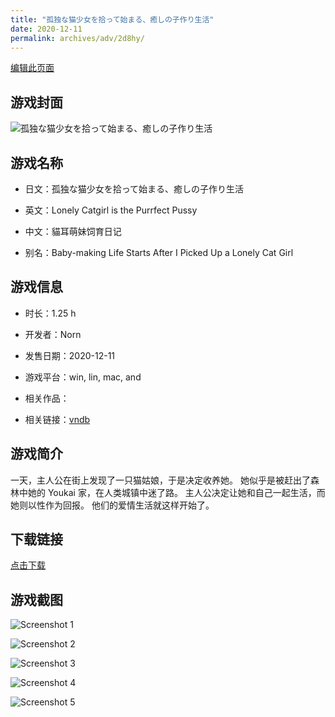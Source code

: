 ```yaml
---
title: "孤独な猫少女を拾って始まる、癒しの子作り生活"
date: 2020-12-11
permalink: archives/adv/2d8hy/
---
```

[编辑此页面](https://github.com/ACG-3/ADV3-source/blob/main/source/_posts/%E5%AD%A4%E7%8B%AC%E3%81%AA%E7%8C%AB%E5%B0%91%E5%A5%B3%E3%82%92%E6%8B%BE%E3%81%A3%E3%81%A6%E5%A7%8B%E3%81%BE%E3%82%8B%E3%80%81%E7%99%92%E3%81%97%E3%81%AE%E5%AD%90%E4%BD%9C%E3%82%8A%E7%94%9F%E6%B4%BB.md)

## 游戏封面

![孤独な猫少女を拾って始まる、癒しの子作り生活](https://pan.timero.xyz/d/onedrive/img_lib_001/%E5%AD%A4%E7%8B%AC%E3%81%AA%E7%8C%AB%E5%B0%91%E5%A5%B3%E3%82%92%E6%8B%BE%E3%81%A3%E3%81%A6%E5%A7%8B%E3%81%BE%E3%82%8B%E3%80%81%E7%99%92%E3%81%97%E3%81%AE%E5%AD%90%E4%BD%9C%E3%82%8A%E7%94%9F%E6%B4%BB_cover.avif)


## 游戏名称

- 日文：孤独な猫少女を拾って始まる、癒しの子作り生活
- 英文：Lonely Catgirl is the Purrfect Pussy
- 中文：貓耳萌妹饲育日记

- 别名：Baby-making Life Starts After I Picked Up a Lonely Cat Girl


## 游戏信息

- 时长：1.25 h
- 开发者：Norn
- 发售日期：2020-12-11
- 游戏平台：win, lin, mac, and
- 相关作品：

- 相关链接：[vndb](https://vndb.org/v29806)


## 游戏简介

一天，主人公在街上发现了一只猫姑娘，于是决定收养她。
她似乎是被赶出了森林中她的 Youkai 家，在人类城镇中迷了路。
主人公决定让她和自己一起生活，而她则以性作为回报。
他们的爱情生活就这样开始了。



## 下载链接

[点击下载](https://pan.timero.xyz/onedrive/adv_lib_001/%E5%AD%A4%E7%8B%AC%E3%81%AA%E7%8C%AB%E5%B0%91%E5%A5%B3%E3%82%92%E6%8B%BE%E3%81%A3%E3%81%A6%E5%A7%8B%E3%81%BE%E3%82%8B%E3%80%81%E7%99%92%E3%81%97%E3%81%AE%E5%AD%90%E4%BD%9C%E3%82%8A%E7%94%9F%E6%B4%BB)


## 游戏截图


![Screenshot 1](https://pan.timero.xyz/d/onedrive/img_lib_001/%E5%AD%A4%E7%8B%AC%E3%81%AA%E7%8C%AB%E5%B0%91%E5%A5%B3%E3%82%92%E6%8B%BE%E3%81%A3%E3%81%A6%E5%A7%8B%E3%81%BE%E3%82%8B%E3%80%81%E7%99%92%E3%81%97%E3%81%AE%E5%AD%90%E4%BD%9C%E3%82%8A%E7%94%9F%E6%B4%BB_Screenshot_1.avif)

![Screenshot 2](https://pan.timero.xyz/d/onedrive/img_lib_001/%E5%AD%A4%E7%8B%AC%E3%81%AA%E7%8C%AB%E5%B0%91%E5%A5%B3%E3%82%92%E6%8B%BE%E3%81%A3%E3%81%A6%E5%A7%8B%E3%81%BE%E3%82%8B%E3%80%81%E7%99%92%E3%81%97%E3%81%AE%E5%AD%90%E4%BD%9C%E3%82%8A%E7%94%9F%E6%B4%BB_Screenshot_2.avif)

![Screenshot 3](https://pan.timero.xyz/d/onedrive/img_lib_001/%E5%AD%A4%E7%8B%AC%E3%81%AA%E7%8C%AB%E5%B0%91%E5%A5%B3%E3%82%92%E6%8B%BE%E3%81%A3%E3%81%A6%E5%A7%8B%E3%81%BE%E3%82%8B%E3%80%81%E7%99%92%E3%81%97%E3%81%AE%E5%AD%90%E4%BD%9C%E3%82%8A%E7%94%9F%E6%B4%BB_Screenshot_3.avif)

![Screenshot 4](https://pan.timero.xyz/d/onedrive/img_lib_001/%E5%AD%A4%E7%8B%AC%E3%81%AA%E7%8C%AB%E5%B0%91%E5%A5%B3%E3%82%92%E6%8B%BE%E3%81%A3%E3%81%A6%E5%A7%8B%E3%81%BE%E3%82%8B%E3%80%81%E7%99%92%E3%81%97%E3%81%AE%E5%AD%90%E4%BD%9C%E3%82%8A%E7%94%9F%E6%B4%BB_Screenshot_4.avif)

![Screenshot 5](https://pan.timero.xyz/d/onedrive/img_lib_001/%E5%AD%A4%E7%8B%AC%E3%81%AA%E7%8C%AB%E5%B0%91%E5%A5%B3%E3%82%92%E6%8B%BE%E3%81%A3%E3%81%A6%E5%A7%8B%E3%81%BE%E3%82%8B%E3%80%81%E7%99%92%E3%81%97%E3%81%AE%E5%AD%90%E4%BD%9C%E3%82%8A%E7%94%9F%E6%B4%BB_Screenshot_5.avif)

